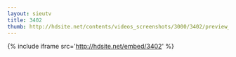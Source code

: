 ```yaml
---
layout: sieutv
title: 3402
thumb: http://hdsite.net/contents/videos_screenshots/3000/3402/preview_360p.mp4.jpg
---
```

{% include iframe src='http://hdsite.net/embed/3402' %}
 
